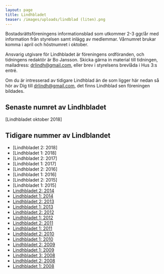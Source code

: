```yaml
---
layout: page
title: Lindhbladet
teaser: /images/uploads/lindblad (liten).png
---
```

Bostadsrättsföreningens informationsblad som utkommer 2-3 ggr/år med information från styrelsen samt inlägg av medlemmar. Vårnumret brukar komma i april och höstnumret i oktober.

Ansvarig utgivare för Lindhbladet är föreningens ordföranden, och tidningens redaktör är Bo Jansson. Skicka gärna in material till tidningen, mailadress: drlindh@gmail.com, eller brev i styrelsens brevlåda i Hus 3:s entré.

Om du är intresserad av tidigare Lindhblad än de som ligger här nedan så hör av Dig till drlindh@gmail.com, det finns Lindhblad sen föreningen bildades.

## Senaste numret av Lindhbladet

\[Lindhbladet oktober 2018]

## Tidigare nummer av Lindblandet

* \[Lindhbladet 2: 2018]
* \[Lindhbladet 1: 2018]
* \[Lindhbladet 2: 2017]
* \[Lindhbladet 1: 2017]
* \[Lindhbladet 2: 2016]
* \[Lindhbladet 1: 2016]
* \[Lindhbladet 2: 2015]
* \[Lindhbladet 1: 2015]
* [Lindhbladet 2: 2014](/images/uploads/2014-10-22_Lindhbladet_2-2014.pdf)
* [Lindhbladet 1: 2014](/images/uploads/2014-03-24_Lindhbladet.pdf)
* [Lindhbladet 2: 2013](/images/uploads/2013-10-28_lindhbladet.pdf)
* [Lindhbladet 1: 2013](/images/uploads/2013-04-04_Lindhbladet.pdf)
* [Lindhbladet 2: 2012](/images/uploads/2012-10-24_LINDHBLAD.pdf)
* [Lindhbladet 1: 2012](/images/uploads/2012_04_12_LINDHBLAD.pdf)
* [Lindhbladet 2: 2011](/images/uploads/2011-10-31-R-lindhbladet.pdf)
* [Lindhbladet 1: 2011](/images/uploads/2011_04_15_LINDHBLAD.pdf)
* [Lindhbladet 2: 2010](/images/uploads/2010-10-27_LINDHBLAD.pdf)
* [Lindhbladet 1: 2010](/images/uploads/2010_03_19_LINDHBLAD.pdf)
* [Lindhbladet 2: 2009](/images/uploads/2009_11_LINDHBLAD.pdf)
* [Lindhbladet 1: 2009](/images/uploads/2009_04_Lindhbladet.pdf)
* [Lindhbladet 3: 2008](/images/uploads/2008_12_10_Lindhbladet.pdf)
* [Lindhbladet 2: 2008](/images/uploads/2008_10_16_Lindhbladet.pdf)
* [Lindhbladet 1: 2008](/images/uploads/2008_01.pdf)

